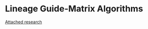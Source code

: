 # Lineage Guide-Matrix Algorithms

[Attached research](https://github.com/rxwop/reinforcement/blob/main/Lineage%20Guide-Matrix%20(2).pdf)
